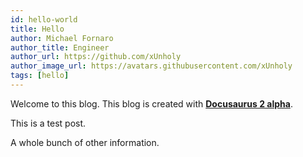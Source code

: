 ```yaml
---
id: hello-world
title: Hello
author: Michael Fornaro
author_title: Engineer
author_url: https://github.com/xUnholy
author_image_url: https://avatars.githubusercontent.com/xUnholy
tags: [hello]
---
```


Welcome to this blog. This blog is created with [**Docusaurus 2 alpha**](https://v2.docusaurus.io/).

<!--truncate-->

This is a test post.

A whole bunch of other information.

